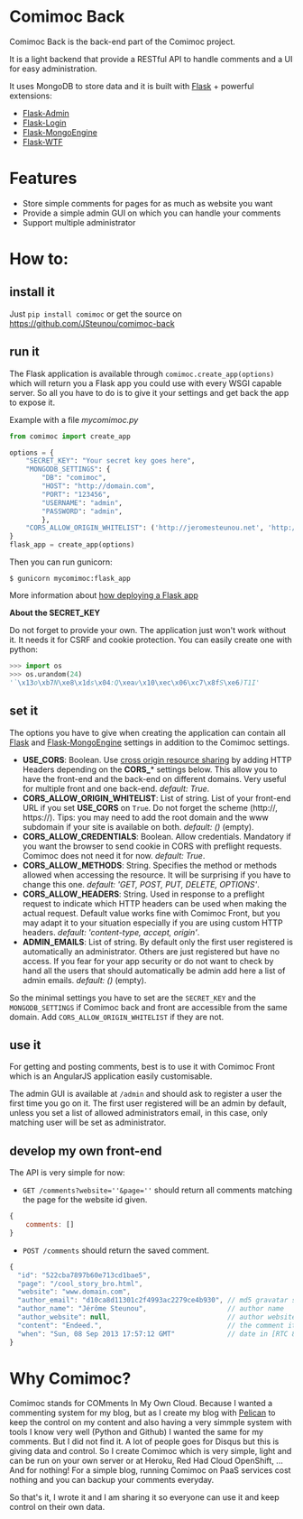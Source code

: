# Comimoc Back

Comimoc Back is the back-end part of the Comimoc project.

It is a light backend that provide a RESTful API to handle comments and a UI for easy administration.

It uses MongoDB to store data and it is built with [Flask](http://flask.pocoo.org) + powerful extensions:

* [Flask-Admin](https://github.com/mrjoes/flask-admin/)
* [Flask-Login]()
* [Flask-MongoEngine](https://github.com/MongoEngine/flask-mongoengine)
* [Flask-WTF]()

# Features

* Store simple comments for pages for as much as website you want
* Provide a simple admin GUI on which you can handle your comments
* Support multiple administrator

# How to:

## install it

Just `pip install comimoc` or get the source on https://github.com/JSteunou/comimoc-back

## run it

The Flask application is available through `comimoc.create_app(options)` which will return you a Flask app you could use with every WSGI capable server. So all you have to do is to give it your settings and get back the app to expose it.

Example with a file *mycomimoc.py*

```python
from comimoc import create_app

options = {
    "SECRET_KEY": "Your secret key goes here",
    "MONGODB_SETTINGS": {
        "DB": "comimoc",
        "HOST": "http://domain.com",
        "PORT": "123456",
        "USERNAME": "admin",
        "PASSWORD": "admin",
        },
    "CORS_ALLOW_ORIGIN_WHITELIST": ('http://jeromesteunou.net', 'http://www.jeromesteunou.net')
}
flask_app = create_app(options)
```

Then you can run gunicorn:

```
$ gunicorn mycomimoc:flask_app
```

More information about [how deploying a Flask app](http://flask.pocoo.org/docs/deploying/others/)

**About the SECRET_KEY**

Do not forget to provide your own. The application just won't work without it. It needs it for CSRF and cookie protection. You can easily create one with python:

```python
>>> import os
>>> os.urandom(24)
'`\x13o\xb7N\xe8\x1ds\x04:Q\xeav\x10\xec\x06\xc7\x8fS\xe6)T1I'
```



## set it

The options you have to give when creating the application can contain all [Flask](http://flask.pocoo.org/docs/config/#builtin-configuration-values) and [Flask-MongoEngine](https://flask-mongoengine.readthedocs.org/en/latest/) settings in addition to the Comimoc settings.

* **USE\_CORS**: Boolean. Use [cross origin resource sharing](https://developer.mozilla.org/en-US/docs/HTTP/Access_control_CORS) by adding HTTP Headers depending on the **CORS\_*** settings below. This allow you to have the front-end and the back-end on different domains. Very useful for multiple front and one back-end. *default: True*.
* **CORS\_ALLOW\_ORIGIN\_WHITELIST**: List of string. List of your front-end URL if you set **USE\_CORS** on `True`. Do not forget the scheme (http://, https://). Tips: you may need to add the root domain and the www subdomain if your site is available on both. *default: ()* (empty).
* **CORS\_ALLOW\_CREDENTIALS**: Boolean. Allow credentials. Mandatory if you want the browser to send cookie in CORS with preflight requests. Comimoc does not need it for now. *default: True*.
* **CORS\_ALLOW\_METHODS**: String. Specifies the method or methods allowed when accessing the resource. It will be surprising if you have to change this one. *default: 'GET, POST, PUT, DELETE, OPTIONS'*.
* **CORS\_ALLOW\_HEADERS**: String. Used in response to a preflight request to indicate which HTTP headers can be used when making the actual request. Default value works fine with Comimoc Front, but you may adapt it to your situation especially if you are using custom HTTP headers. *default: 'content-type, accept, origin'*.
* **ADMIN\_EMAILS**: List of string. By default only the first user registered is automatically an administrator. Others are just registered but have no access. If you fear for your app security or do not want to check by hand all the users that should automatically be admin add here a list of admin emails. *default: ()* (empty).

So the minimal settings you have to set are the `SECRET_KEY` and the `MONGODB_SETTINGS` if Comimoc back and front are accessible from the same domain. Add `CORS_ALLOW_ORIGIN_WHITELIST` if they are not.

## use it

For getting and posting comments, best is to use it with Comimoc Front which is an AngularJS application easily customisable.

The admin GUI is available at `/admin` and should ask to register a user the first time you go on it. The first user registered will be an admin by default, unless you set a list of allowed administrators email, in this case, only matching user will be set as administrator.

## develop my own front-end

The API is very simple for now:

* `GET /comments?website=''&page=''` should return all comments matching the page for the website id given.

```javascript
{
    comments: []
}
```

* `POST /comments` should return the saved comment.

```javascript
{
  "id": "522cba7897b60e713cd1bae5",
  "page": "/cool_story_bro.html",
  "website": "www.domain.com",
  "author_email": "d10ca8d11301c2f4993ac2279ce4b930", // md5 gravatar suitable email
  "author_name": "Jérôme Steunou",                    // author name
  "author_website": null,                             // author website (not mandatory)
  "content": "Endeed.",                               // the comment itself
  "when": "Sun, 08 Sep 2013 17:57:12 GMT"             // date in [RTC 822](http://tools.ietf.org/html/rfc822.html)
}
```

# Why Comimoc?

Comimoc stands for COMments In My Own Cloud. Because I wanted a commenting system for my blog, but as I create my blog with [Pelican](http://docs.getpelican.com/) to keep the control on my content and also having a very simmple system with tools I know very well (Python and Github) I wanted the same for my comments. But I did not find it. A lot of people goes for Disqus but this is giving data and control. So I create Comimoc which is very simple, light and can be run on your own server or at Heroku, Red Had Cloud OpenShift, ... And for nothing! For a simple blog, running Comimoc on PaaS services cost nothing and you can backup your comments everyday.

So that's it, I wrote it and I am sharing it so everyone can use it and keep control on their own data.